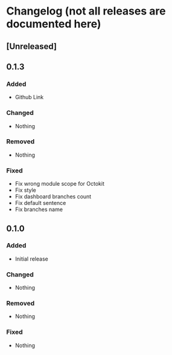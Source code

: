 # Changelog (not all releases are documented here)

## [Unreleased]

## 0.1.3

### Added

- Github Link

### Changed

- Nothing

### Removed

- Nothing

### Fixed

- Fix wrong module scope for Octokit
- Fix style
- Fix dashboard branches count
- Fix default sentence
- Fix branches name

## 0.1.0

### Added

- Initial release

### Changed

- Nothing

### Removed

- Nothing

### Fixed

- Nothing